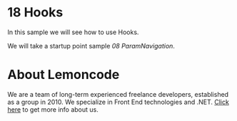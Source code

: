 # 18 Hooks

In this sample we will see how to use Hooks.

We will take a startup point sample _08 ParamNavigation_.


# About Lemoncode

We are a team of long-term experienced freelance developers, established as a group in 2010.
We specialize in Front End technologies and .NET. [Click here](http://lemoncode.net/services/en/#en-home) to get more info about us. 
